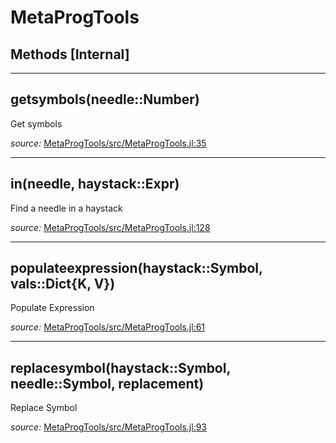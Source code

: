 # MetaProgTools


## Methods [Internal]

---

<a id="method__getsymbols.1" class="lexicon_definition"></a>
## getsymbols(needle::Number)
Get symbols

*source:*
[MetaProgTools/src/MetaProgTools.jl:35](https://github.com/madsjulia/MetaProgTools.jl/tree/5853e2b15ab9f9ffb14fbb39dfbf9c8627d9cf74/src/MetaProgTools.jl#L35)

---

<a id="method__in.1" class="lexicon_definition"></a>
## in(needle,  haystack::Expr)
Find a needle in a haystack

*source:*
[MetaProgTools/src/MetaProgTools.jl:128](https://github.com/madsjulia/MetaProgTools.jl/tree/5853e2b15ab9f9ffb14fbb39dfbf9c8627d9cf74/src/MetaProgTools.jl#L128)

---

<a id="method__populateexpression.1" class="lexicon_definition"></a>
## populateexpression(haystack::Symbol,  vals::Dict{K, V})
Populate Expression

*source:*
[MetaProgTools/src/MetaProgTools.jl:61](https://github.com/madsjulia/MetaProgTools.jl/tree/5853e2b15ab9f9ffb14fbb39dfbf9c8627d9cf74/src/MetaProgTools.jl#L61)

---

<a id="method__replacesymbol.1" class="lexicon_definition"></a>
## replacesymbol(haystack::Symbol,  needle::Symbol,  replacement)
Replace Symbol

*source:*
[MetaProgTools/src/MetaProgTools.jl:93](https://github.com/madsjulia/MetaProgTools.jl/tree/5853e2b15ab9f9ffb14fbb39dfbf9c8627d9cf74/src/MetaProgTools.jl#L93)

